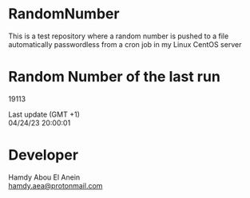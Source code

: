 # RandomNumber    
This is a test repository where a random number is pushed to a file automatically passwordless from a cron job in my Linux CentOS server    
# Random Number of the last run   
19113
      
Last update (GMT +1)    
04/24/23 20:00:01
# Developer    
Hamdy Abou El Anein   
hamdy.aea@protonmail.com
